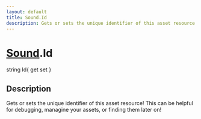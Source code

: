 ```yaml
---
layout: default
title: Sound.Id
description: Gets or sets the unique identifier of this asset resource! This can be helpful for debugging, managine your assets, or finding them later on!
---
```

# [Sound]({{site.url}}/Pages/StereoKit/Sound.html).Id

<div class='signature' markdown='1'>
string Id{ get set }
</div>

## Description
Gets or sets the unique identifier of this asset resource!
This can be helpful for debugging, managine your assets, or finding
them later on!

